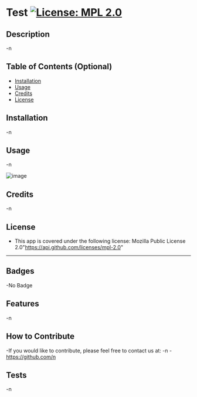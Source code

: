 
  
  # Test [![License: MPL 2.0](https://img.shields.io/badge/License-MPL_2.0-brightgreen.svg)](https://opensource.org/licenses/MPL-2.0)


  ## Description 

  -n
  
  ## Table of Contents (Optional)
  
  - [Installation](#installation)
  - [Usage](#usage)
  - [Credits](#credits)
  - [License](#license)

  ## Installation

  -n
 
  
  ## Usage

  -n
 
  
  ![image](assets/images/screenshot.png)
    
  ## Credits

  -n
  
  ## License

  -
    This app is covered under the following license:
    Mozilla Public License 2.0"https://api.github.com/licenses/mpl-2.0"
      
  
  ---
  
  ## Badges

  -No Badge
  
  ## Features

  -n
  
  ## How to Contribute

  -If you would like to contribute, please feel free to contact us at:
  -n
  -https://github.com/n
 
  ## Tests
 -n
